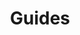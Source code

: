 ---
title: Guides
description: "Consult the following developer guides on common subjects and usage of DataWedge features and APIs."
layout: list-content-items.html
content-items:
  - type: section
    level: 4
    title: General Programming Practices
    text: This guide contains various DataWedge Android programming tips and best practices.
    url: /datawedge/8-0/guide/gettingstarted/#datawedgeapi
  - type: section
    level: 4
    title: Use Content Provider Programmer's Guide
    text: This guide provides information on leveraging DataWedge's content provider to retrieve scanned data from large files.
    url: /datawedge/8-0/guide/programmers-guides/content-provider
product: DataWedge
productversion: '8.0'
---
